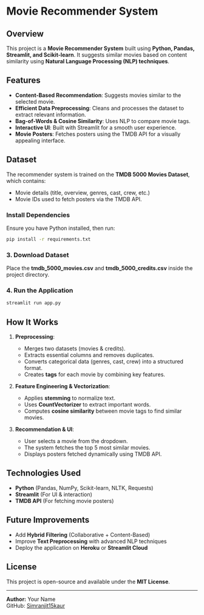 # Movie Recommender System

## Overview
This project is a **Movie Recommender System** built using **Python, Pandas, Streamlit, and Scikit-learn**. It suggests similar movies based on content similarity using **Natural Language Processing (NLP) techniques**.

## Features
- **Content-Based Recommendation**: Suggests movies similar to the selected movie.
- **Efficient Data Preprocessing**: Cleans and processes the dataset to extract relevant information.
- **Bag-of-Words & Cosine Similarity**: Uses NLP to compare movie tags.
- **Interactive UI**: Built with Streamlit for a smooth user experience.
- **Movie Posters**: Fetches posters using the TMDB API for a visually appealing interface.

## Dataset
The recommender system is trained on the **TMDB 5000 Movies Dataset**, which contains:
- Movie details (title, overview, genres, cast, crew, etc.)
- Movie IDs used to fetch posters via the TMDB API.

###  Install Dependencies
Ensure you have Python installed, then run:
```sh
pip install -r requirements.txt
```

### 3. Download Dataset
Place the **tmdb_5000_movies.csv** and **tmdb_5000_credits.csv** inside the project directory.

### 4. Run the Application
```sh
streamlit run app.py
```

## How It Works
1. **Preprocessing**:
   - Merges two datasets (movies & credits).
   - Extracts essential columns and removes duplicates.
   - Converts categorical data (genres, cast, crew) into a structured format.
   - Creates **tags** for each movie by combining key features.

2. **Feature Engineering & Vectorization**:
   - Applies **stemming** to normalize text.
   - Uses **CountVectorizer** to extract important words.
   - Computes **cosine similarity** between movie tags to find similar movies.

3. **Recommendation & UI**:
   - User selects a movie from the dropdown.
   - The system fetches the top 5 most similar movies.
   - Displays posters fetched dynamically using TMDB API.

## Technologies Used
- **Python** (Pandas, NumPy, Scikit-learn, NLTK, Requests)
- **Streamlit** (For UI & interaction)
- **TMDB API** (For fetching movie posters)

## Future Improvements
- Add **Hybrid Filtering** (Collaborative + Content-Based)
- Improve **Text Preprocessing** with advanced NLP techniques
- Deploy the application on **Heroku** or **Streamlit Cloud**

## License
This project is open-source and available under the **MIT License**.

---
**Author:** Your Name  
GitHub: [Simranjit15kaur](https://github.com/Simranjit15kaur)  


